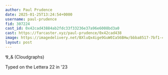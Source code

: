 ```yaml
---
author: Paul Prudence
date: 2025-01-25T13:24:54+0000
username: paul-prudence
fid: 307224
cast_id: 0x42cad43884ab2fdc33f33236e37a96e6008bd3a0
cast: https://farcaster.xyz/paul-prudence/0x42cad438
image: https://imagedelivery.net/BXluQx4ige9GuW0Ia56BHw/bbba8517-7bf1-471f-164c-7f1f3939e600/original
layout: post
---
```


⅋\_& (Cloudgraphs)

Typed on the Lettera 22 in '23

<img src='https://imagedelivery.net/BXluQx4ige9GuW0Ia56BHw/bbba8517-7bf1-471f-164c-7f1f3939e600/original' alt='' referrerpolicy='no-referrer'/>
